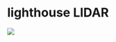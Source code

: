 # lighthouse LIDAR
[![](https://jitpack.io/v/curio-lighthouse/lighthouse.svg)](https://jitpack.io/#curio-lighthouse/lighthouse)
